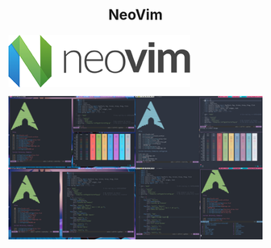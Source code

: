 <div align="center">
  <h1>NeoVim</h1>
</div>

###
 <img  src=".screenshots/neovim.png"/>

![xmonad_dracula_edition](.screenshots/My_POST.png)
